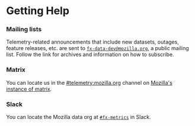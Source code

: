 # Getting Help

### Mailing lists

Telemetry-related announcements that include new datasets, outages, feature
releases, etc. are sent to [`fx-data-dev@mozilla.org`][fx-data-dev], a public
mailing list. Follow the link for archives and information on how to subscribe.


### Matrix

You can locate us in the [#telemetry:mozilla.org] channel on [Mozilla's instance of matrix].

### Slack

You can locate the Mozilla data org at [`#fx-metrics`] in Slack.

[fx-data-dev]: https://mail.mozilla.org/listinfo/fx-data-dev
[fx-data-platform]: mailto:fx-data-platform@mozilla.com
[#telemetry:mozilla.org]: https://chat.mozilla.org/#/room/#telemetry:mozilla.org
[Mozilla's instance of matrix]: https://wiki.mozilla.org/Matrix
[`#fx-metrics`]: https://mozilla.slack.com/messages/fx-metrics
